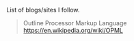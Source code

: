 List of blogs/sites I follow. 

> Outline Processor Markup Language
> https://en.wikipedia.org/wiki/OPML